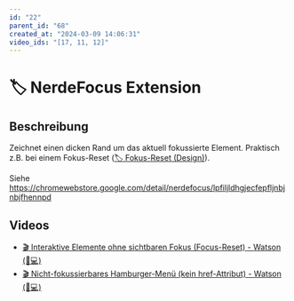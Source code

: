 ```yaml
---
id: "22"
parent_id: "68"
created_at: "2024-03-09 14:06:31"
video_ids: "[17, 11, 12]"
---
```


# 🏷️ NerdeFocus Extension

## Beschreibung

Zeichnet einen dicken Rand um das aktuell fokussierte Element. Praktisch z.B. bei einem Fokus-Reset ([🏷️ Fokus-Reset (Design)](/de/tags/fokus-reset-design)).

Siehe <https://chromewebstore.google.com/detail/nerdefocus/lpfiljldhgjecfepfljnbjnbjfhennpd>

## Videos

- [🎬 Interaktive Elemente ohne sichtbaren Fokus (Focus-Reset) - Watson (🚨💻)](/de/videos/interaktive-elemente-ohne-sichtbaren-fokus-focus-reset-watson)
- [🎬 Nicht-fokussierbares Hamburger-Menü (kein href-Attribut) - Watson (🚨💻)](/de/videos/nicht-fokussierbares-hamburger-menue-kein-href-attribut-watson)
